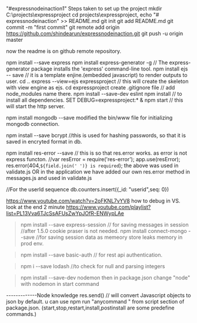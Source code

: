 "#expressnodeinaction1" 
Steps taken to set up the project
mkdir C:\projects\expressproject
cd projects\expressproject,
echo "# expressnodeinaction" >> README.md
git init
git add README.md
git commit -m "first commit"
git remote add origin https://github.com/shindearun/expressnodeinaction.git
git push -u origin master

now the readme is on github remote repository.

npm install --save express
npm install express-generator -g // The express-generator package installs the 'express' command-line tool.
npm install ejs -- save // it is a template enjine.(embedded javascript) to render outputs to user.
cd ..
express --view=ejs expressproject // this will create the skeleton with view engine as ejs.
cd expressproject
create .gitignore file // add node_modules name there.
npm install --save-dev eslint
npm install // to install all dependencies.
SET DEBUG=expressproject:* & npm start // this will start the http server.

npm install mongodb --save
modified the bin/www file for initializing mongodb connection.

npm install --save bcrypt //this is used for hashing passwords, so that it is saved in encryted format in db.

npm install res-error --save  // this is so that res.error works. as error is not express functon.
//var resError = require('res-error'); app.use(resError); res.error(404,`${field.join(' ')} is required`);
the above was used in validate.js
OR 
in the application we have added our own res.error method in messages.js and used in validate.js


//For the userId sequence
db.counters.insert({_id: "userid",seq: 0})

https://www.youtube.com/watch?v=2oFKNL7vYV8   how to debug in VS. look at the end 2 minute
https://www.youtube.com/playlist?list=PL13Vva6TJcSsAFUsZwYpJOfR-ENWypLAe


>npm install --save express-session  // for saving messages in session //after 1.5.0 cookie praser is not needed.
>npm install connect-mongo --save   //for saving session data as memeory store leaks memory in prod env.

> npm install --save basic-auth // for rest api authentication.

>npm i --save lodash  //to check for null and parsing integers

>npm install --save-dev nodemon
then in package.json change "node" with nodemon in start command

-------------Node knowledge
res.send() // will convert Javascript objects to json by default.
u can use npm run "anycommand " from script section of package.json. (start,stop,restart,install,postinstall are some predefine commands.)